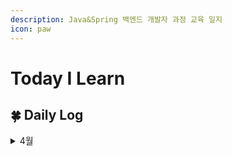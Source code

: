 ```yaml
---
description: Java&Spring 백엔드 개발자 과정 교육 일지
icon: paw
---
```


# Today I Learn

## 🍀 Daily Log

<details>

<summary>4월</summary>

📅 2025.04.14 [#id-1-css](front-end/css.md#id-1-css "mention")

📅 2025.04.15 [#id-5](front-end/css.md#id-5 "mention")

📅 2025.04.16 [2.-operation.md](javascript/2.-operation.md "mention")

</details>
